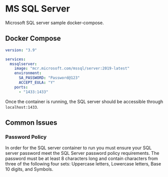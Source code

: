 # MS SQL Server

Microsoft SQL server sample docker-compose. 

## Docker Compose

```yaml
version: "3.9"

services:
  mssqlserver:
    image: "mcr.microsoft.com/mssql/server:2019-latest"
    environment:
      SA_PASSWORD: "Password@123"
      ACCEPT_EULA: "Y"
    ports:
      - "1433:1433"

```

Once the container is running, the SQL server should be accessible through `localhost:1433`.

## Common Issues

### Password Policy

In order for the SQL server container to run you must ensure your SQL server password meet the SQL Server password policy requirements. The password must be at least 8 characters long and contain characters from three of the following four sets: Uppercase letters, Lowercase letters, Base 10 digits, and Symbols.